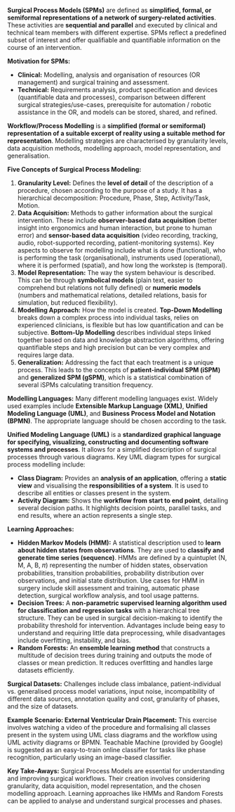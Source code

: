 

**Surgical Process Models (SPMs)** are defined as **simplified, formal, or semiformal representations of a network of surgery-related activities**. These activities are **sequential and parallel** and executed by clinical and technical team members with different expertise. SPMs reflect a predefined subset of interest and offer qualifiable and quantifiable information on the course of an intervention.

**Motivation for SPMs:**

- **Clinical:** Modelling, analysis and organisation of resources (OR management) and surgical training and assessment.
- **Technical:** Requirements analysis, product specification and devices (quantifiable data and processes), comparison between different surgical strategies/use-cases, prerequisite for automation / robotic assistance in the OR, and models can be stored, shared, and refined.

**Workflow/Process Modelling** is a **simplified (formal or semiformal) representation of a suitable excerpt of reality using a suitable method for representation**. Modelling strategies are characterised by granularity levels, data acquisition methods, modelling approach, model representation, and generalisation.

**Five Concepts of Surgical Process Modeling:**

1. **Granularity Level:** Defines the **level of detail** of the description of a procedure, chosen according to the purpose of a study. It has a hierarchical decomposition: Procedure, Phase, Step, Activity/Task, Motion.
2. **Data Acquisition:** Methods to gather information about the surgical intervention. These include **observer-based data acquisition** (better insight into ergonomics and human interaction, but prone to human error) and **sensor-based data acquisition** (video recording, tracking, audio, robot-supported recording, patient-monitoring systems). Key aspects to observe for modelling include what is done (functional), who is performing the task (organisational), instruments used (operational), where it is performed (spatial), and how long the workstep is (temporal).
3. **Model Representation:** The way the system behaviour is described. This can be through **symbolical models** (plain text, easier to comprehend but relations not fully defined) or **numeric models** (numbers and mathematical relations, detailed relations, basis for simulation, but reduced flexibility).
4. **Modelling Approach:** How the model is created. **Top-Down Modelling** breaks down a complex process into individual tasks, relies on experienced clinicians, is flexible but has low quantification and can be subjective. **Bottom-Up Modelling** describes individual steps linked together based on data and knowledge abstraction algorithms, offering quantifiable steps and high precision but can be very complex and requires large data.
5. **Generalization:** Addressing the fact that each treatment is a unique process. This leads to the concepts of **patient-individual SPM (iSPM)** and **generalized SPM (gSPM)**, which is a statistical combination of several iSPMs calculating transition frequency.

**Modelling Languages:** Many different modelling languages exist. Widely used examples include **Extensible Markup Language (XML)**, **Unified Modeling Language (UML)**, and **Business Process Model and Notation (BPMN)**. The appropriate language should be chosen according to the task.

**Unified Modeling Language (UML)** is a **standardized graphical language for specifying, visualizing, constructing and documenting software systems and processes**. It allows for a simplified description of surgical processes through various diagrams. Key UML diagram types for surgical process modelling include:

- **Class Diagram:** Provides an **analysis of an application**, offering a **static view** and visualising the **responsibilities of a system**. It is used to describe all entities or classes present in the system.
- **Activity Diagram:** Shows the **workflow from start to end point**, detailing several decision paths. It highlights decision points, parallel tasks, and end results, where an action represents a single step.

**Learning Approaches:**

- **Hidden Markov Models (HMM):** A statistical description used to **learn about hidden states from observations**. They are used to **classify and generate time series (sequence)**. HMMs are defined by a quintuplet (N, M, A, B, 𝜋) representing the number of hidden states, observation probabilities, transition probabilities, probability distribution over observations, and initial state distribution. Use cases for HMM in surgery include skill assessment and training, automatic phase detection, surgical workflow analysis, and tool usage patterns.
- **Decision Trees:** A **non-parametric supervised learning algorithm used for classification and regression tasks** with a hierarchical tree structure. They can be used in surgical decision-making to identify the probability threshold for intervention. Advantages include being easy to understand and requiring little data preprocessing, while disadvantages include overfitting, instability, and bias.
- **Random Forests:** An **ensemble learning method** that constructs a multitude of decision trees during training and outputs the mode of classes or mean prediction. It reduces overfitting and handles large datasets efficiently.

**Surgical Datasets:** Challenges include class imbalance, patient-individual vs. generalised process model variations, input noise, incompatibility of different data sources, annotation quality and cost, granularity of phases, and the size of datasets.

**Example Scenario: External Ventricular Drain Placement:** This exercise involves watching a video of the procedure and formalising all classes present in the system using UML class diagrams and the workflow using UML activity diagrams or BPMN. Teachable Machine (provided by Google) is suggested as an easy-to-train online classifier for tasks like phase recognition, particularly using an image-based classifier.

**Key Take-Aways:** Surgical Process Models are essential for understanding and improving surgical workflows. Their creation involves considering granularity, data acquisition, model representation, and the chosen modelling approach. Learning approaches like HMMs and Random Forests can be applied to analyse and understand surgical processes and phases.